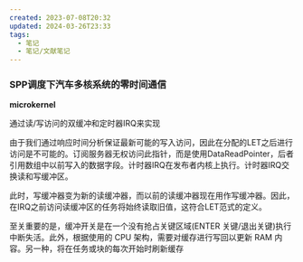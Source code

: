 ```yaml
---
created: 2023-07-08T20:32
updated: 2024-03-26T23:33
tags:
  - 笔记
  - 笔记/文献笔记
---
```


### SPP调度下汽车多核系统的零时间通信

**microkernel**

通过读/写访问的双缓冲和定时器IRQ来实现

由于我们通过响应时间分析保证最新可能的写入访问，因此在分配的LET之后进行访问是不可能的。订阅服务器无权访问此指针，而是使用DataReadPointer，后者引用数组中以前写入的数据字段。计时器IRQ在发布者内核上执行。计时器IRQ交换读和写缓冲区。

此时，写缓冲器变为新的读缓冲器，而以前的读缓冲器现在用作写缓冲器。因此，在IRQ之前访问读缓冲区的任务将始终读取旧值，这符合LET范式的定义。

至关重要的是，缓冲开关是在一个没有抢占关键区域(ENTER 关键/退出关键)执行中断失活。此外，根据使用的 CPU 架构，需要对缓存进行写回以更新 RAM 内容。另一种，将在任务或块的每次开始时刷新缓存
